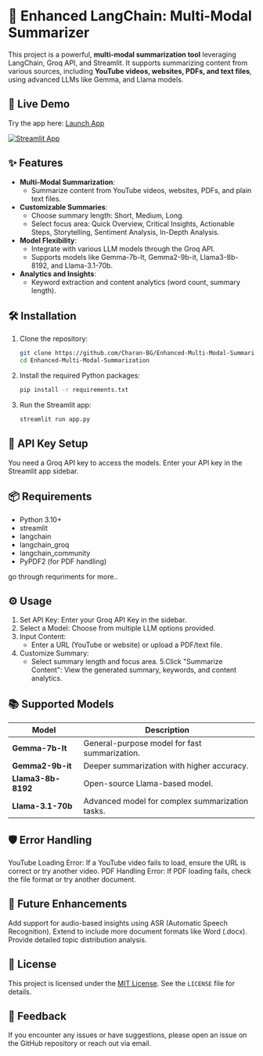 # 🦜 Enhanced LangChain: Multi-Modal Summarizer

This project is a powerful, **multi-modal summarization tool** leveraging LangChain, Groq API, and Streamlit. It supports summarizing content from various sources, including **YouTube videos, websites, PDFs, and text files**, using advanced LLMs like Gemma, and Llama models.

## 🚀 Live Demo

Try the app here: [Launch App](https://enhanced-multi-modal-summarizer.streamlit.app/)

[![Streamlit App](https://static.streamlit.io/badges/streamlit_badge_black_white.svg)](https://enhanced-multi-modal-summarizer.streamlit.app/)

## ✨ Features

- **Multi-Modal Summarization**:
  - Summarize content from YouTube videos, websites, PDFs, and plain text files.
- **Customizable Summaries**:
  - Choose summary length: Short, Medium, Long.
  - Select focus area: Quick Overview, Critical Insights, Actionable Steps, Storytelling, Sentiment Analysis, In-Depth Analysis.
- **Model Flexibility**:
  - Integrate with various LLM models through the Groq API.
  - Supports models like Gemma-7b-It, Gemma2-9b-it, Llama3-8b-8192, and Llama-3.1-70b.
- **Analytics and Insights**:
  - Keyword extraction and content analytics (word count, summary length).


## 🛠️ Installation

1. Clone the repository:
   ```bash
   git clone https://github.com/Charan-BG/Enhanced-Multi-Modal-Summarization.git
   cd Enhanced-Multi-Modal-Summarization
   
2. Install the required Python packages:
   ```bash
   pip install -r requirements.txt 
   
3. Run the Streamlit app:
   ```bash
   streamlit run app.py


## 🔑 API Key Setup

You need a Groq API key to access the models. Enter your API key in the Streamlit app sidebar.


## 📦 Requirements

- Python 3.10+
- streamlit
- langchain
- langchain_groq
- langchain_community
- PyPDF2 (for PDF handling)

go through requriments for more..

## ⚙️ Usage

1. Set API Key: Enter your Groq API Key in the sidebar.
2. Select a Model: Choose from multiple LLM options provided.
3. Input Content:
   - Enter a URL (YouTube or website) or upload a PDF/text file.
4. Customize Summary:
   - Select summary length and focus area.
5.Click "Summarize Content": View the generated summary, keywords, and content analytics.


## 📚 Supported Models

| Model             | Description                                      |
|-------------------|--------------------------------------------------|
| **Gemma-7b-It**   | General-purpose model for fast summarization.    |
| **Gemma2-9b-it**  | Deeper summarization with higher accuracy.       |
| **Llama3-8b-8192**| Open-source Llama-based model.                   |
| **Llama-3.1-70b** | Advanced model for complex summarization tasks.  |


## 🛡️ Error Handling

YouTube Loading Error: If a YouTube video fails to load, ensure the URL is correct or try another video.
PDF Handling Error: If PDF loading fails, check the file format or try another document.


## 🤖 Future Enhancements

Add support for audio-based insights using ASR (Automatic Speech Recognition).
Extend to include more document formats like Word (.docx).
Provide detailed topic distribution analysis.


## 📝 License

This project is licensed under the [MIT License](LICENSE). See the `LICENSE` file for details.


## 💬 Feedback

If you encounter any issues or have suggestions, please open an issue on the GitHub repository or reach out via email.



